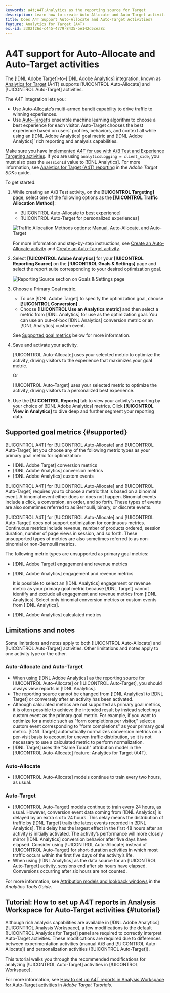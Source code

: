 ```yaml
---
keywords: a4t;A4T;Analytics as the reporting source for Target
description: Learn how to create Auto-Allocate and Auto-Target activities in Adobe [!DNL Target] that use Analytics as the reporting source (A4T).
title: Does A4T Support Auto-Allocate and Auto-Target Activities?
feature: Analytics for Target (A4T)
exl-id: 3302f26d-c445-4779-8435-be142d5cea8c
---
```

# A4T support for Auto-Allocate and Auto-Target activities

The [!DNL Adobe Target]-to-[!DNL Adobe Analytics] integration, known as [Analytics for Target](/help/c-integrating-target-with-mac/a4t/a4t.md) (A4T) supports [!UICONTROL Auto-Allocate] and [!UICONTROL Auto-Target] activities.

The A4T integration lets you:

* Use [Auto-Allocate](/help/c-activities/automated-traffic-allocation/automated-traffic-allocation.md)’s multi-armed bandit capability to drive traffic to winning experiences.
* Use [Auto-Target](/help/c-activities/auto-target/auto-target-to-optimize.md)’s ensemble machine learning algorithm to choose a best experience for each visitor. Auto-Target chooses the best experience based on users' profiles, behaviors, and context all while using an [!DNL Adobe Analytics] goal metric and [!DNL Adobe Analytics]’ rich reporting and analysis capabilities.

Make sure you have [implemented A4T for use with A/B Test and Experience Targeting activities](/help/c-integrating-target-with-mac/a4t/a4timplementation.md). If you are using `analyticsLogging = client_side`, you must also pass the `sessionId` value to [!DNL Analytics]. For more information, see [Analytics for Target (A4T) reporting](https://adobetarget-sdks.gitbook.io/docs/integration-with-experience-cloud/analytics-for-target-a4t-reporting) in the *Adobe Target SDKs* guide.

To get started:

1. While creating an A/B Test activity, on the **[!UICONTROL Targeting]** page, select one of the following options as the **[!UICONTROL Traffic Allocation Method]**:

   * [!UICONTROL Auto-Allocate to best experience]
   * [!UICONTROL Auto-Target for personalized experiences]

   ![Traffic Allocation Methods options: Manual, Auto-Allocate, and Auto-Target](/help/c-integrating-target-with-mac/a4t/assets/traffic-allocation-methods.png)

   For more information and step-by-step instructions, see [Create an Auto-Allocate activity](/help/c-activities/automated-traffic-allocation/create-auto-allocate-activity.md) and [Create an Auto-Target activity](/help/c-activities/auto-target/create-auto-target.md).

1. Select **[!UICONTROL Adobe Analytics]** for your **[!UICONTROL Reporting Source]** on the **[!UICONTROL Goals & Settings]** page and select the report suite corresponding to your desired optimization goal.

   ![Reporting Source section on Goals & Settings page](/help/c-integrating-target-with-mac/a4t/assets/a4t-select.png)

1. Choose a Primary Goal metric.

   * To use [!DNL Adobe Target] to specify the optimization goal, choose **[!UICONTROL Conversion]** .
   * Choose **[!UICONTROL Use an Analytics metric]** and then select a metric from [!DNL Analytics] for use as the optimization goal. You can use an out-of-box [!DNL Analytics] conversion metric or an [!DNL Analytics] custom event.

   See [Supported goal metrics](#supported) below for more information.

1. Save and activate your activity.

   [!UICONTROL Auto-Allocate] uses your selected metric to optimize the activity, driving visitors to the experience that maximizes your goal metric.

   Or

   [!UICONTROL Auto-Target] uses your selected metric to optimize the activity, driving visitors to a personalized best experience.

1. Use the **[!UICONTROL Reports]** tab to view your activity’s reporting by your choice of [!DNL Adobe Analytics] metrics. Click **[!UICONTROL View in Analytics]** to dive deep and further segment your reporting data.

## Supported goal metrics {#supported}

[!UICONTROL A4T] for [!UICONTROL Auto-Allocate] and [!UICONTROL Auto-Target] let you choose any of the following metric types as your primary goal metric for optimization:

* [!DNL Adobe Target] conversion metrics
* [!DNL Adobe Analytics] conversion metrics
* [!DNL Adobe Analytics] custom events

[!UICONTROL A4T] for [!UICONTROL Auto-Allocate] and [!UICONTROL Auto-Target] requires you to choose a metric that is based on a binomial event. A binomial event either does or does not happen. Binomial events include a click, a conversion, an order, and so forth. These types of events are also sometimes referred to as Bernoulli, binary, or discrete events.

[!UICONTROL A4T] for [!UICONTROL Auto-Allocate] and [!UICONTROL Auto-Target] does not support optimization for continuous metrics. Continuous metrics include  revenue, number of products ordered, session duration, number of page views in session, and so forth. These unsupported types of metrics are also sometimes referred to as non-binomial or non-Bernoulli metrics.

The following metric types are unsupported as primary goal metrics:

* [!DNL Adobe Target] engagement and revenue metrics
* [!DNL Adobe Analytics] engagement and revenue metrics

  It is possible to select an [!DNL Analytics] engagement or revenue metric as your primary goal metric because [!DNL Target] cannot identify and exclude all engagement and revenue metrics from [!DNL Analytics]. Select only binomial conversion metrics or custom events from [!DNL Analytics].

* [!DNL Adobe Analytics] calculated metrics

## Limitations and notes

Some limitations and notes apply to both [!UICONTROL Auto-Allocate] and [!UICONTROL Auto-Target] activities. Other limitations and notes apply to one activity type or the other.

### Auto-Allocate and Auto-Target

* When using [!DNL Adobe Analytics] as the reporting source for [!UICONTROL Auto-Allocate] or [!UICONTROL Auto-Target], you should always view reports in [!DNL Analytics].
* The reporting source cannot be changed from [!DNL Analytics] to [!DNL Target] or conversely after an activity has been activated.
* Although calculated metrics are not supported as primary goal metrics, it is often possible to achieve the intended result by instead selecting a custom event as the primary goal metric. For example, if you want to optimize for a metric such as "form completions per visitor," select a custom event corresponding to "form completions" as your primary goal metric. [!DNL Target] automatically normalizes conversion metrics on a per-visit basis to account for uneven traffic distribution, so it is not necessary to use a calculated metric to perform normalization.
* [!DNL Target] uses the "Same Touch" attribution model in the [!UICONTROL Auto-Allocate] feature: Analytics for Target (A4T).

### Auto-Allocate

* [!UICONTROL Auto-Allocate] models continue to train every two hours, as usual.

### Auto-Target

* [!UICONTROL Auto-Target] models continue to train every 24 hours, as usual. However, conversion event data coming from [!DNL Analytics] is delayed by an extra six to 24 hours. This delay means the distribution of traffic by [!DNL Target] trails the latest events recorded in [!DNL Analytics]. This delay has the largest effect in the first 48 hours after an activity is initially activated. The activity’s performance will more closely mirror [!DNL Analytics] conversion behavior after five days have elapsed. Consider using [!UICONTROL Auto-Allocate] instead of [!UICONTROL Auto-Target] for short-duration activities in which most traffic occurs within the first five days of the activity’s life.
* When using [!DNL Analytics] as the data source for an [!UICONTROL Auto-Target] activity, sessions end after six hours have elapsed. Conversions occurring after six hours are not counted.

For more information, see [Attribution models and lookback windows](https://experienceleague.adobe.com/docs/analytics/analyze/analysis-workspace/attribution/models.html) in the *Analytics Tools Guide*.

## Tutorial: How to set up A4T reports in Analysis Workspace for Auto-Target activities {#tutorial}

Although rich analysis capabilities are available in [!DNL Adobe Analytics] [!UICONTROL Analysis Workspace], a few modifications to the default [!UICONTROL Analytics for Target] panel are required to correctly interpret Auto-Target activities. These modifications are required due to differences between experimentation activities (manual A/B and [!UICONTROL Auto-Allocate]) and personalization activities ([!UICONTROL Auto-Target]).

This tutorial walks you through the recommended modifications for analyzing [!UICONTROL Auto-Target] activities in [!UICONTROL Workspace].

For more information, see [How to set up A4T reports in Analysis Workspace for Auto-Target activities](https://experienceleague.adobe.com/docs/target-learn/tutorials/integrations/set-up-a4t-reports-in-analysis-workspace-for-auto-target-activities.html) in *Adobe Target Tutorials*.
